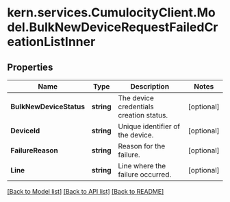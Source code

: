 
# kern.services.CumulocityClient.Model.BulkNewDeviceRequestFailedCreationListInner

## Properties

Name | Type | Description | Notes
------------ | ------------- | ------------- | -------------
**BulkNewDeviceStatus** | **string** | The device credentials creation status. | [optional] 
**DeviceId** | **string** | Unique identifier of the device. | [optional] 
**FailureReason** | **string** | Reason for the failure. | [optional] 
**Line** | **string** | Line where the failure occurred. | [optional] 

[[Back to Model list]](../README.md#documentation-for-models)
[[Back to API list]](../README.md#documentation-for-api-endpoints)
[[Back to README]](../README.md)

